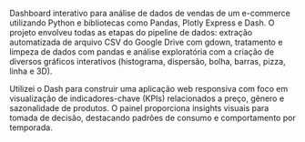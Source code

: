 Dashboard interativo para análise de dados de vendas de um e-commerce utilizando Python e bibliotecas como Pandas, Plotly Express e Dash.
O projeto envolveu todas as etapas do pipeline de dados: extração automatizada de arquivo CSV do Google Drive com gdown, tratamento e limpeza de dados com pandas
e análise exploratória com a criação de diversos gráficos interativos (histograma, dispersão, bolha, barras, pizza, linha e 3D).

Utilizei o Dash para construir uma aplicação web responsiva com foco em visualização de indicadores-chave (KPIs) relacionados a preço, gênero e sazonalidade de produtos. 
O painel proporciona insights visuais para tomada de decisão, destacando padrões de consumo e comportamento por temporada.
